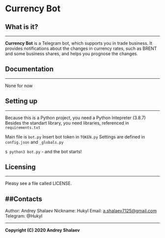 # Currency Bot


## What is it?
----------------------------------------
**Currency Bot** is a Telegram bot, which supports you in trade business. It provides notifications about the 
changes in currency rates, such as BRENT and some business shares, and helps you prognose the changes.


## Documentation
----------------------------------------
None for now


## Setting up
----------------------------------------
Because this is a Python project, you need a Python Intepreter (3.8.7)
Besides the standart library, you need libraries, referenced in `requirements.txt`

Main file is `bot.py`
Insert bot token in `TOKEN.py`
Settings are defined in `config.json` and `_globals.py`

`$ python3 bot.py` - and the bot starts!


## Licensing
----------------------------------------
Pleasу see a file called LICENSE.


##Contacts
----------------------------------------
Author: Andrey Shalaev
Nickname: Hukyl
Email: a.shalaev7125@gmail.com
Telegram: @Hukyl


----------------------------------------
**Copyright (C) 2020 Andrey Shalaev**
